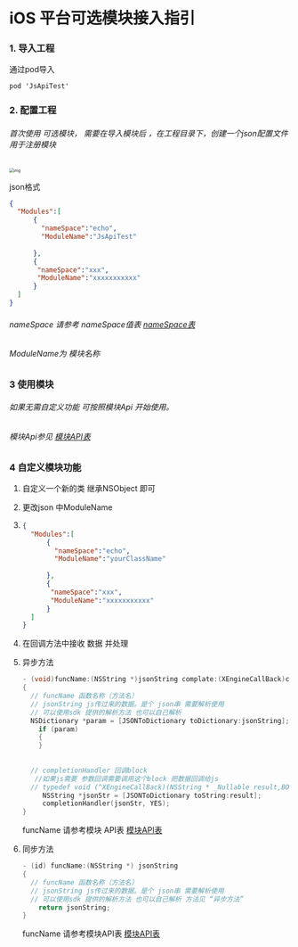 # iOS 平台可选模块接入指引

### 1. 导入工程

通过pod导入

```objc
pod 'JsApiTest'
```

### 2. 配置工程

###### 首次使用 可选模块， 需要在导入模块后 ，在工程目录下，创建一个json配置文件用于注册模块

<img src="/Users/edz/Desktop/1594897289412.jpg" alt="img" style="zoom:50%;" />

json格式  

```json
{
  "Modules":[
      {
        "nameSpace":"echo",
        "ModuleName":"JsApiTest"
      
      },
      {
       "nameSpace":"xxx",
       "ModuleName":"xxxxxxxxxxx"
      }
  ]
}
```

###### nameSpace 请参考 nameSpace值表 [nameSpace表](xxxxxxxx)

###### ModuleName为 模块名称

### 3 使用模块

###### 如果无需自定义功能 可按照模块Api 开始使用。

###### 模块Api参见 [模块API表](https://github.com/lgy881228/docs/tree/master/document_js)

### 4 自定义模块功能

1. 自定义一个新的类 继承NSObject 即可

2. 更改json 中ModuleName  

3. ```json
   {
     "Modules":[
         {
           "nameSpace":"echo",
           "ModuleName":"yourClassName"
         
         },
         {
          "nameSpace":"xxx",
          "ModuleName":"xxxxxxxxxxx"
         }
     ]
   }
   ```

4. 在回调方法中接收 数据 并处理

5. 异步方法

   ```objective-c
   - (void)funcName:(NSString *)jsonString complate:(XEngineCallBack)completionHandler
   {
     // funcName 函数名称（方法名）
     // jsonString js传过来的数据。是个 json串 需要解析使用
     // 可以使用sdk 提供的解析方法 也可以自己解析
     NSDictionary *param = [JSONToDictionary toDictionary:jsonString];
       if (param)
       {
       }
     
     
     // completionHandler 回调block
      //如果js需要 参数回调需要调用这个block 把数据回调给js
     // typedef void (^XEngineCallBack)(NSString * _Nullable result,BOOL complete);
     	NSString *jsonStr = [JSONToDictionary toString:result];
   		completionHandler(jsonStr, YES);
   }
   ```

   funcName 请参考模块 API表 [模块API表](xxxxxxxx)

6. 同步方法

   ```objective-c
   - (id) funcName:(NSString *) jsonString
   {
     // funcName 函数名称（方法名）
     // jsonString js传过来的数据。是个 json串 需要解析使用
     // 可以使用sdk 提供的解析方法 也可以自己解析 方法见 “异步方法”
       return jsonString;
   }
   ```

   funcName 请参考模块API表 [模块API表](xxxxxxxx)



